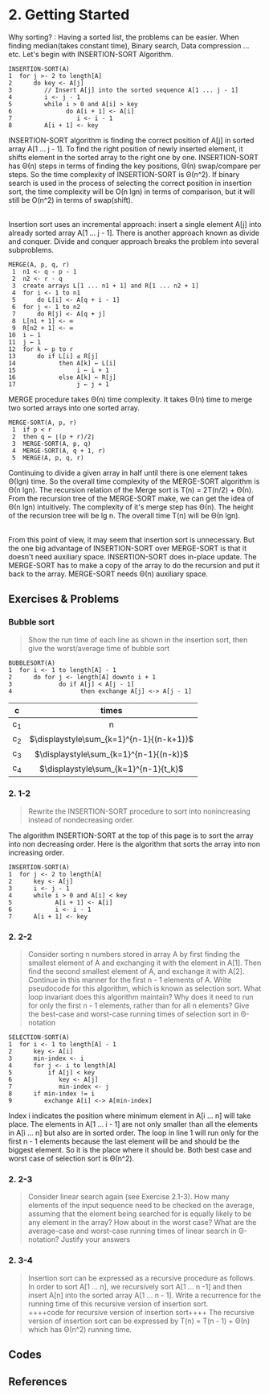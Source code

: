 
# 2. Getting Started   

Why sorting? : Having a sorted list, the problems can be easier. When finding median(takes constant time), Binary search, Data compression ... etc. Let's begin with INSERTION-SORT Algorithm.  

 ```
 INSERTION-SORT(A)
 1  for j >- 2 to length[A]
 2      do key <- A[j]
 3         // Insert A[j] into the sorted sequence A[1 ... j - 1]
 4         i <- j - 1
 5         while i > 0 and A[i] > key
 6               do A[i + 1] <- A[i]
 7                  i <- i - 1
 8         A[i + 1] <- key
 ```
INSERTION-SORT algorithm is finding the correct position of A[j] in sorted array A[1 ... j - 1]. To find the right position of newly inserted element, it shifts element in the sorted array to the right one by one. INSERTION-SORT has Θ(n) steps in terms of finding the key positions, Θ(n) swap/compare per steps. So the time complexity of INSERTION-SORT is Θ(n^2). If binary search is used in the process of selecting the correct position in insertion sort, the time complexity will be O(n lgn) in terms of comparison, but it will still be O(n^2) in terms of swap(shift).  

<br>
Insertion sort uses an incremental approach: insert a single element A[j] into already sorted array A[1 ... j - 1]. There is another approach known as divide and conquer. Divide and conquer approach breaks the problem into several subproblems.  
 
 ```
 MERGE(A, p, q, r)
  1  n1 <- q - p - 1
  2  n2 <- r - q
  3  create arrays L[1 ... n1 + 1] and R[1 ... n2 + 1]
  4  for i <- 1 to n1
  5      do L[i] <- A[q + i - 1]
  6  for j <- 1 to n2
  7      do R[j] <- A[q + j]
  8  L[n1 + 1] <- ∞
  9  R[n2 + 1] <- ∞
 10  i ← 1 
 11  j ← 1 
 12  for k ← p to r
 13      do if L[i] ≤ R[j] 
 14            then A[k] ← L[i] 
 15                 i ← i + 1 
 16            else A[k] ← R[j] 
 17                 j ← j + 1
 ```
 
MERGE procedure takes Θ(n) time complexity. It takes Θ(n) time to merge two sorted arrays into one sorted array.  

 ```
 MERGE-SORT(A, p, r) 
  1  if p < r
  2  then q ← ⌊(p + r)/2⌋
  3  MERGE-SORT(A, p, q) 
  4  MERGE-SORT(A, q + 1, r) 
  5  MERGE(A, p, q, r)
 ```
Continuing to divide a given array in half until there is one element takes Θ(lgn) time. So the overall time complexity of the MERGE-SORT algorithm is Θ(n lgn). The recursion relation of the Merge sort is T(n) = 2T(n/2) + Θ(n). From the recursion tree of the MERGE-SORT make, we can get the idea of Θ(n lgn) intuitively. The complexity of it's merge step has Θ(n). The height of the recursion tree will be lg n. The overall time T(n) will be Θ(n lgn).  

<br>
From this point of view, it may seem that insertion sort is unnecessary. But the one big advantage of INSERTION-SORT over MERGE-SORT is that it doesn't need auxiliary space. INSERTION-SORT does in-place update. The MERGE-SORT has to make a copy of the array to do the recursion and put it back to the array. MERGE-SORT needs Θ(n) auxiliary space.  

## Exercises & Problems

### Bubble sort
> Show the run time of each line as shown in the insertion sort, then give the worst/average time of bubble sort
 ```
 BUBBLESORT(A)
 1  for i <- 1 to length[A] - 1
 2      do for j <- length[A] downto i + 1
 3             do if A[j] < A[j - 1] 
 4                   then exchange A[j] <-> A[j - 1]
 ```

|c|times|  
| :---: | :-------------: |
| c<sub>1</sub> | n |  
| c<sub>2</sub> | $\displaystyle\sum_{k=1}^{n-1}{(n-k+1)}$ |  
| c<sub>3</sub> | $\displaystyle\sum_{k=1}^{n-1}{(n-k)}$ |  
| c<sub>4</sub> | $\displaystyle\sum_{k=1}^{n-1}{t_k}$ |  

### 2. 1-2
> Rewrite the INSERTION-SORT procedure to sort into nonincreasing instead of nondecreasing order. 

The algorithm INSERTION-SORT at the top of this page is to sort the array into non decreasing order. Here is the algorithm that sorts the array into non increasing order.
 ```
 INSERTION-SORT(A)
 1  for j <- 2 to length[A]
 2      key <- A[j]
 3      i <- j - 1
 4      while i > 0 and A[i] < key
 5            A[i + 1] <- A[i]
 6            i <- i - 1
 7      A[i + 1] <- key
 ```
     
### 2. 2-2
> Consider sorting n numbers stored in array A by first finding the smallest element of A and exchanging it with the element in A[1]. Then find the second smallest element of A, and exchange it with A[2]. Continue in this manner for the first n - 1 elements of A. Write pseudocode for this algorithm, which is known as selection sort. What loop invariant does this algorithm maintain? Why does it need to run for only the first n - 1 elements, rather than for all n elements? Give the best-case and worst-case running times of selection sort in Θ-notation

 ``` 
 SELECTION-SORT(A)
 1  for i <- 1 to length[A] - 1
 2      key <- A[i]
 3      min-index <- i
 4      for j <- i to length[A]
 5          if A[j] < key
 6             key <- A[j]
 7             min-index <- j
 8      if min-index != i
 9         exchange A[i] <-> A[min-index]
 ```

Index i indicates the position where minimum element in A[i ... n] will take place. The elements in A[1 ... i - 1] are not only smaller than all the elements in A[i ... n] but also are in sorted order. The loop in line 1 will run only for the first n - 1 elements because the last element will be and should be the biggest element. So it is the place where it should be. Both best case and worst case of selection sort is Θ(n^2).  

### 2. 2-3
> Consider linear search again (see Exercise 2.1-3). How many elements of the input sequence need to be checked on the average, assuming that the element being searched for is equally likely to be any element in the array? How about in the worst case? What are the average-case and worst-case running times of linear search in Θ-notation? Justify your answers

### 2. 3-4
> Insertion sort can be expressed as a recursive procedure as follows. In order to sort A[1 ... n], we recursively sort A[1 ... n -1] and then insert A[n] into the sorted array A[1 ... n - 1]. Write a recurrence for the running time of this recursive version of insertion sort.  
++++code for recursive version of insertion sort++++
The recursive version of insertion sort can be expressed by T(n) = T(n - 1) + Θ(n) which has Θ(n^2) running time.  

## Codes

## References
